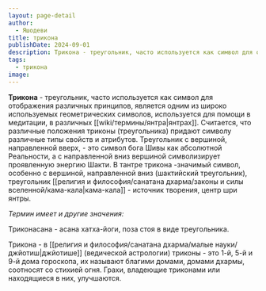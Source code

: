 ```yaml
---
layout: page-detail
author:
  - Яшодеви
title: трикона
publishDate: 2024-09-01
description: Трикона - треугольник, часто используется как символ для отображения различных принципов, является одним из широко используемых геометрических символов, используется для помощи в медитации, в различных янтрах. Считается, что различные положения триконы (треугольника) придают символу различные типы свойств и атрибутов. Треугольник с вершиной, направленной вверх, - это символ бога Шивы как абсолютной Реальности, а с направленной вниз вершиной символизирует проявленную энергию Шакти. В тантре трикона -значимый символ, особенно с вершиной, направленной вниз (шактийский треугольник), треугольник кама-кала - источник творения, центр шри янтры;
tags:
  - трикона
image:
---
```

**Трикона** - треугольник, часто используется как символ для отображения различных принципов, является одним из широко используемых геометрических символов, используется для помощи в медитации, в различных [[wiki/термины/янтра|янтрах]]. Считается, что различные положения триконы (треугольника) придают символу различные типы свойств и атрибутов. Треугольник с вершиной, направленной вверх, - это символ бога Шивы как абсолютной Реальности, а с направленной вниз вершиной символизирует проявленную энергию Шакти. В тантре трикона -значимый символ, особенно с вершиной, направленной вниз (шактийский треугольник), треугольник [[религия и философия/санатана дхарма/законы и силы вселенной/кама-кала|кама-кала]] - источник творения, центр шри янтры.

*Термин имеет и другие значения:*

Триконасана - асана хатха-йоги, поза стоя в виде треугольника.

Трикона - в [[религия и философия/санатана дхарма/малые науки/джйотиш|джйотише]] (ведической астрологии) триконы - это 1-й, 5-й и 9-й дома гороскопа, их называют благими домами, домами дхармы, соотносят со стихией огня. Грахи, владеющие триконами или находящиеся в них, улучшаются.

